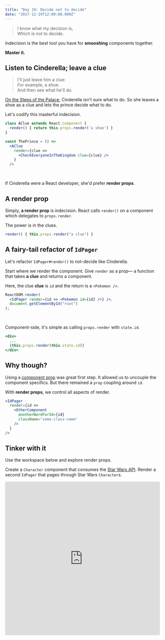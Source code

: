 ```yaml
---
title: "Day 19: Decide not to decide"
date: "2017-12-19T12:00:00.000Z"
---
```


<div class="measure">

> I know what my decision is,\
> Which is not to decide.

Indecision is the best tool you have for **smooshing** components together.

**Master it.**

## Listen to Cinderella; leave a clue

> I'll just leave him a clue:\
> For example, a shoe.\
> And then see what he'll do.

[On the Steps of the Palace](https://genius.com/Anna-kendrick-on-the-steps-of-the-palace-annotated),
Cinderella isn't sure what to do. So she leaves a shoe as a clue and lets
the prince decide what to do.

Let's codify this masterful indecision.

```jsx
class AClue extends React.Component {
  render() { return this.props.render('a shoe') }
}

const ThePrince = () =>
  <AClue
    render={clue =>
      <CheckEveryoneInTheKingdom clue={clue} />
    }
  />
```

<br />

If Cinderella were a React developer, she'd prefer **render props**.

## A render prop

Simply, **a render prop** is indecision.
React calls `render()` on a component which delegates to `props.render`.  

The power is in the clues.

```js
render() { this.props.render("a clue") }
```

## A fairy-tail refactor of `IdPager`

Let's refactor `IdPager#render()` to not-decide like Cinderella.

Start where we render the component.
Give `render` as a prop—
a function that takes **a clue** and returns a component.

Here, the clue **clue** is `id` and the return is a `<Pokemon />`.

```jsx
ReactDOM.render(
  <IdPager render={id => <Pokemon id={id} />} />,
  document.getElementById("root")
);
```
<br />

Component-side, it's simple as calling `props.render` with `state.id`.

```jsx
<div>
  ...
  {this.props.render(this.state.id)}
</div>
```

## Why though?

Using a [component prop](/2017/18) was great first step.
It allowed us to uncouple the component specifics.
But there remained a `prop` coupling around `id`.

With **render props**, we control all aspects of render.

```jsx
<IdPager
  render={id =>
    <OtherComponent
      anotherWordForId={id}
      className="some-class-name"
    />
  }
/>
```
## Tinker with it

Use the workspace below and explore render props.

Create a `Character` component that consumes the [Star Wars API](https://swapi.co/).
Render a second `IdPager` that pages through Star Wars `Character`s.

</div>

<iframe src="https://codesandbox.io/embed/x9zqlx1xww" style="width:100%; height:500px; border:0; border-radius: 4px; overflow:hidden;" sandbox="allow-modals allow-forms allow-popups allow-scripts allow-same-origin"></iframe>